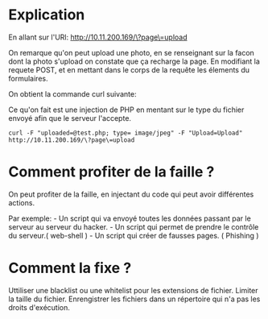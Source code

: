# Explication

En allant sur l'URl: http://10.11.200.169/\?page\=upload

On remarque qu'on peut upload une photo, en se renseignant sur la facon dont la photo s'upload on constate que ça recharge la page. En modifiant la requete POST, et en mettant dans le corps de la requête les élements du formulaires.

On obtient la commande curl suivante:

Ce qu'on fait est une injection de PHP en mentant sur le type du fichier envoyé afin que le serveur l'accepte.

```
curl -F "uploaded=@test.php; type= image/jpeg" -F "Upload=Upload" http://10.11.200.169/\?page\=upload
```

# Comment profiter de la faille ?

On peut profiter de la faille, en injectant du code qui peut avoir différentes actions.

Par exemple: - Un script qui va envoyé toutes les données passant par le serveur au serveur du hacker. - Un script qui permet de prendre le contrôle du serveur.( web-shell ) - Un script qui créer de fausses pages. ( Phishing )

# Comment la fixe ?

Uttiliser une blacklist ou une whitelist pour les extensions de fichier.
Limiter la taille du fichier.
Enrengistrer les fichiers dans un répertoire qui n'a pas les droits d'exécution.
